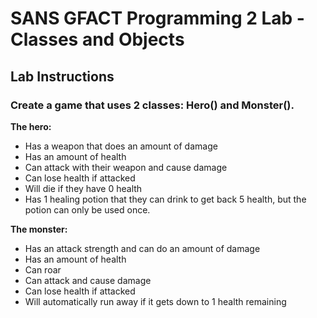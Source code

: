 # SANS GFACT Programming 2 Lab - Classes and Objects

## Lab Instructions

### Create a game that uses 2 classes: Hero() and Monster().

**The hero:**

* Has a weapon that does an amount of damage
* Has an amount of health
* Can attack with their weapon and cause damage
* Can lose health if attacked
* Will die if they have 0 health
* Has 1 healing potion that they can drink to get back 5 health, but the potion can only be used once.


**The monster:**

* Has an attack strength and can do an amount of damage
* Has an amount of health
* Can roar
* Can attack and cause damage
* Can lose health if attacked
* Will automatically run away if it gets down to 1 health remaining